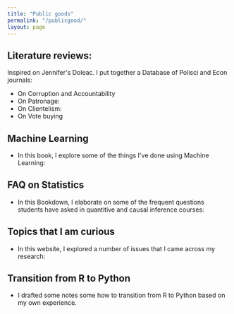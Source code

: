```yaml
---
title: "Public goods"
permalink: "/publicgood/"
layout: page
---
```


## Literature reviews: 

Inspired on Jennifer's Doleac. I put together a Database of Polisci and Econ journals: 

 - On Corruption and Accountability
 - On Patronage:
 - On Clientelism:
 - On Vote buying

## Machine Learning

- In this book, I explore some of the things I've done using Machine Learning: 

## FAQ on Statistics

- In this Bookdown, I elaborate on some of the frequent questions students have asked in quantitive and causal inference courses: 

## Topics that I am curious

- In this website, I explored a number of issues that I came across my research:

## Transition from R to Python

- I drafted some notes some how to transition from R to Python based on my own experience. 
